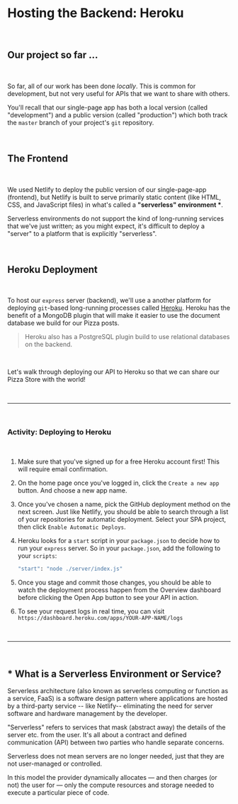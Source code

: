 # Hosting the Backend: Heroku

<br>

## Our project so far ...

<br>

So far, all of our work has been done _locally_. This is common for development, but not very useful for APIs that we want to share with others.

You'll recall that our single-page app has both a local version (called "development") and a public version (called "production") which both track the `master` branch of your project's `git` repository.

<br>

## The Frontend

<br>

We used Netlify to deploy the public version of our single-page-app (frontend), but Netlify is built to serve primarily static content (like HTML, CSS, and JavaScript files) in what's called a **"serverless" environment \***.

Serverless environments do not support the kind of long-running services that we've just written; as you might expect, it's difficult to deploy a "server" to a platform that is explicitly "serverless".

<br>

## Heroku Deployment

<br>

To host our `express` server (backend), we'll use a another platform for deploying `git`-based long-running processes called [Heroku](https://www.heroku.com/). Heroku has the benefit of a MongoDB plugin that will make it easier to use the document database we build for our Pizza posts.

> Heroku also has a PostgreSQL plugin build to use relational databases on the backend.

<br>

Let's walk through deploying our API to Heroku so that we can share our Pizza Store with the world!

<br>

---

<br>

### Activity: Deploying to Heroku

<br>

1. Make sure that you've signed up for a free Heroku account first! This will require email confirmation.

2. On the home page once you've logged in, click the `Create a new app` button. And choose a new app name.

3. Once you've chosen a name, pick the GitHub deployment method on the next screen. Just like Netlify, you should be able to search through a list of your repositories for automatic deployment. Select your SPA project, then click `Enable Automatic Deploys`.

4. Heroku looks for a `start` script in your `package.json` to decide how to run your `express` server. So in your `package.json`, add the following to your `scripts`:

   ```bash
   "start": "node ./server/index.js"
   ```

5. Once you stage and commit those changes, you should be able to watch the deployment process happen from the Overview dashboard before clicking the Open App button to see your API in action.

6. To see your request logs in real time, you can visit `https://dashboard.heroku.com/apps/YOUR-APP-NAME/logs`

<br>

---

<br>

## **\*** What is a Serverless Environment or Service?

Serverless architecture (also known as serverless computing or function as a service, FaaS) is a software design pattern where applications are hosted by a third-party service -- like Netlify-- eliminating the need for server software and hardware management by the developer.

"Serverless" refers to services that mask (abstract away) the details of the server etc. from the user. It's all about a contract and defined communication (API) between two parties who handle separate concerns.

Serverless does not mean servers are no longer needed, just that they are not user-managed or controlled.

In this model the provider dynamically allocates — and then charges (or not) the user for — only the compute resources and storage needed to execute a particular piece of code.
